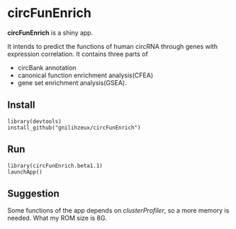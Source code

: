 # circFunEnrich
**circFunEnrich** is a shiny app.

It intends to predict the functions of human circRNA through genes with expression correlation. 
It contains three parts of 
* circBank annotation
* canonical function enrichment analysis(CFEA) 
* gene set enrichment analysis(GSEA).

## Install
```
library(devtools)
install_github("gnilihzeux/circFunEnrich")
```
## Run
```
library(circFunEnrich.beta1.1)
launchApp()
```
## Suggestion
Some functions of the app depends on *clusterProfiler*, so a more memory is needed.
What my ROM size is 8G.
